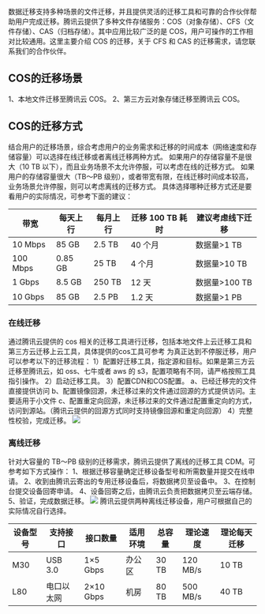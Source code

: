 数据迁移支持多种场景的文件迁移，并且提供灵活的迁移工具和可靠的合作伙伴帮助用户完成迁移。腾讯云提供了多种文件存储服务：COS（对象存储）、CFS（文件存储）、CAS（归档存储）。其中应用比较广泛的是 COS，用户可操作的工作相对比较通用。这里主要介绍 COS 的迁移，关于 CFS 和 CAS 的迁移需求，请您联系我们的合作伙伴。
## COS的迁移场景
1、本地文件迁移至腾讯云 COS。
2、第三方云对象存储迁移至腾讯云 COS。
## COS的迁移方式
结合用户的迁移场景，综合考虑用户的业务需求和迁移的时间成本（网络速度和存储容量）可以选择在线迁移或者离线迁移两种方式。
如果用户的存储容量不是很大（10 TB 以下），而且业务场景不太允许停服，可以考虑在线的迁移方式。
如果用户的存储容量很大（TB～PB 级别），或者带宽有限，在线迁移时间成本较高，业务场景允许停服，则可以考虑离线的迁移方式。
具体选择哪种迁移方式还是要看用户的实际情况，可参考下面的建议：

| 带宽 | 每天上行 | 每月上行 | 迁移 100 TB 耗时 | 建议考虑线下迁移 |
|---------|---------|---------|---------|---------|
| 10 Mbps | 85 GB | 2.5 TB | 40 个月 | 数据量>1 TB |
| 100 Mbps | 0.85 GB | 25 TB | 4 个月 | 数据量>10 TB |
| 1 Gbps | 8.5 GB | 250 TB | 12 天 | 数据量>100 TB |
| 10 Gbps | 85 GB | 2.5 PB | 1.2 天 | 数据量>1 PB |

### 在线迁移
通过腾讯云提供的 cos 相关的迁移工具进行迁移，包括本地文件上云迁移工具和第三方云迁移上云工具，具体提供的cos工具可参考
为真正达到不停服迁移，用户可以参考以下的迁移流程：
1）配置好迁移工具，指定源和目标。如果是第三方云迁移至腾讯云，如 oss、七牛或者 aws 的 s3，配置项略有不同，请严格按照工具指引操作。
2）启动迁移工具。
3）配置CDN和COS配置。
	a、已经迁移完的文件直接提供访问
	b、配置镜像回源，未迁移过来的文件通过回源的方式提供访问。主要适用于小文件
	c、配置重定向回源，未迁移过来的文件通过配置重定向的方式，访问到源站。（腾讯云提供的回源方式同时支持镜像回源和重定向回源）
4）完整性校验，完成迁移。
![](//mc.qcloudimg.com/static/img/725399ba85358913cfa66fca1e2c0990/image.png)
### 离线迁移	
针对大容量的 TB～PB 级别的迁移需求，腾讯云提供了离线的迁移工具 CDM。可参考如下方式操作：
1、根据迁移容量确定迁移设备型号和所需数量并提交在线申请。
2、收到由腾讯云寄出的专用迁移设备后，将数据拷贝至设备中。
3、在控制台提交设备回寄申请。
4、设备回寄之后，由腾讯云负责把数据拷贝至云端存储。
5、验证，完成数据迁移。
![](//mc.qcloudimg.com/static/img/92b71616351aef744a8a7a60f4440998/image.png)
腾讯云提供两种离线迁移设备，用户可根据自己的实际情况自行选择。

| 设备型号 | 支持接口 | 接口数量 | 适用环境 | 总容量 | 理论速度 | 理论每天迁移 |
|---------|---------|---------|---------|---------|---------|---------|
| M30 | USB 3.0 | 1×5 Gbps | 办公区 | 30 TB | 120 MB/s | 10 TB |
| L80 | 电口以太网 | 2×10 Gbps | 机房 | 80 TB | 500 MB/s | 40 TB |
